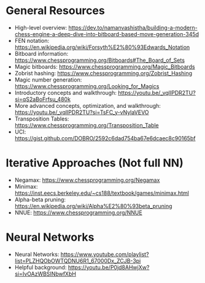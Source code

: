# General Resources
- High-level overview: https://dev.to/namanvashistha/building-a-modern-chess-engine-a-deep-dive-into-bitboard-based-move-generation-345d
- FEN notation: https://en.wikipedia.org/wiki/Forsyth%E2%80%93Edwards_Notation
- Bitboard information: https://www.chessprogramming.org/Bitboards#The_Board_of_Sets
- Magic bitboards: https://www.chessprogramming.org/Magic_Bitboards
- Zobrist hashing: https://www.chessprogramming.org/Zobrist_Hashing
- Magic number generation: https://www.chessprogramming.org/Looking_for_Magics
- Introductory concepts and walkthrough: https://youtu.be/_vqlIPDR2TU?si=qS2aBoFrfsu_480k
- More advanced concepts, optimization, and walkthrough: https://youtu.be/_vqlIPDR2TU?si=TsFC_y-vNylaVEVO
- Transposition Tables: https://www.chessprogramming.org/Transposition_Table
- UCI: https://gist.github.com/DOBRO/2592c6dad754ba67e6dcaec8c90165bf

# Iterative Approaches (Not full NN) 
- Negamax: https://www.chessprogramming.org/Negamax
- Minimax: https://inst.eecs.berkeley.edu/~cs188/textbook/games/minimax.html
- Alpha-beta pruning: https://en.wikipedia.org/wiki/Alpha%E2%80%93beta_pruning
- NNUE: https://www.chessprogramming.org/NNUE

# Neural Networks
- Neural Networks: https://www.youtube.com/playlist?list=PLZHQObOWTQDNU6R1_67000Dx_ZCJB-3pi
- Helpful background: https://youtu.be/P0jd8AHwjXw?si=IvOAzWBSINbwfXbH